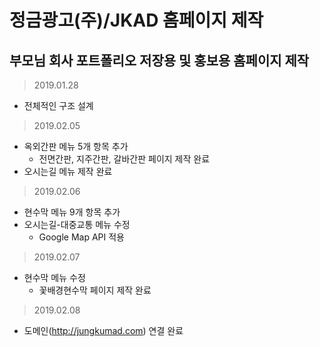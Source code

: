 # 정금광고(주)/JKAD 홈페이지 제작
부모님 회사 포트폴리오 저장용 및 홍보용 홈페이지 제작
--------------------------------------------------

> 2019.01.28
+ 전체적인 구조 설계

> 2019.02.05
+ 옥외간판 메뉴 5개 항목 추가
  + 전면간판, 지주간판, 갈바간판 페이지 제작 완료
+ 오시는길 메뉴 제작 완료

> 2019.02.06
+ 현수막 메뉴 9개 항목 추가
+ 오시는길-대중교통 메뉴 수정
  + Google Map API 적용

> 2019.02.07
+ 현수막 메뉴 수정
  + 꽃배경현수막 페이지 제작 완료

> 2019.02.08
+ 도메인(http://jungkumad.com) 연결 완료
